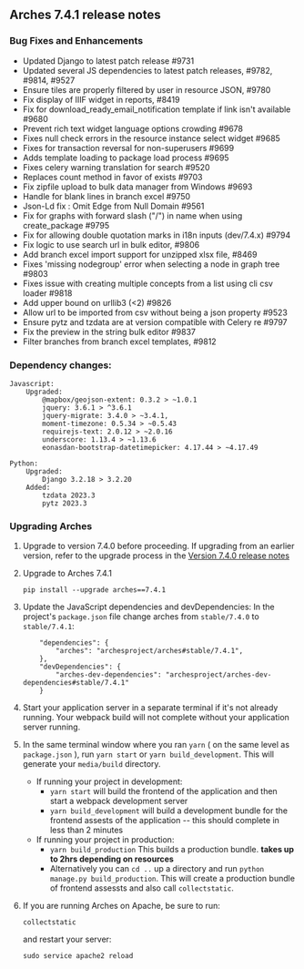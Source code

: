 Arches 7.4.1 release notes
------------------------

### Bug Fixes and Enhancements
- Updated Django to latest patch release #9731
- Updated several JS dependencies to latest patch releases, #9782, #9814, #9527
- Ensure tiles are properly filtered by user in resource JSON, #9780
- Fix display of IIIF widget in reports, #8419
- Fix for download_ready_email_notification template if link isn't available #9680
- Prevent rich text widget language options crowding #9678
- Fixes null check errors in the resource instance select widget #9685
- Fixes for transaction reversal for non-superusers #9699
- Adds template loading to package load process #9695
- Fixes celery warning translation for search #9520
- Replaces count method in favor of exists #9703
- Fix zipfile upload to bulk data manager from Windows #9693
- Handle for blank lines in branch excel #9750
- Json-Ld fix : Omit Edge from Null Domain #9561
- Fix for graphs with forward slash ("/") in name when using create_package #9795
- Fix for allowing double quotation marks in i18n inputs (dev/7.4.x) #9794
- Fix logic to use search url in bulk editor, #9806
- Add branch excel import support for unzipped xlsx file, #8469
- Fixes 'missing nodegroup' error when selecting a node in graph tree #9803
- Fixes issue with creating multiple concepts from a list using cli csv loader #9818
- Add upper bound on urllib3 (<2) #9826
- Allow url to be imported from csv without being a json property #9523
- Ensure pytz and tzdata are at version compatible with Celery re #9797
- Fix the preview in the string bulk editor #9837
- Filter branches from branch excel templates, #9812

### Dependency changes:
```
Javascript:
    Upgraded:
        @mapbox/geojson-extent: 0.3.2 > ~1.0.1
        jquery: 3.6.1 > ^3.6.1
        jquery-migrate: 3.4.0 > ~3.4.1,
        moment-timezone: 0.5.34 > ~0.5.43
        requirejs-text: 2.0.12 > ~2.0.16
        underscore: 1.13.4 > ~1.13.6
        eonasdan-bootstrap-datetimepicker: 4.17.44 > ~4.17.49

Python:
    Upgraded:
        Django 3.2.18 > 3.2.20
    Added:
        tzdata 2023.3
        pytz 2023.3
```

### Upgrading Arches

1. Upgrade to version 7.4.0 before proceeding. If upgrading from an earlier version, refer to the upgrade process in the [Version 7.4.0 release notes](https://github.com/archesproject/arches/blob/dev/7.4.x/releases/7.4.0.md)

2. Upgrade to Arches 7.4.1
    ```
    pip install --upgrade arches==7.4.1
    ```

3. Update the JavaScript dependencies and devDependencies:
    In the project's `package.json` file change arches from `stable/7.4.0` to `stable/7.4.1`:
    ```    
        "dependencies": {
            "arches": "archesproject/arches#stable/7.4.1",
        },
        "devDependencies": {
            "arches-dev-dependencies": "archesproject/arches-dev-dependencies#stable/7.4.1"
        }
    ```

4. Start your application server in a separate terminal if it's not already running. Your webpack build will not complete without your application server running.

5. In the same terminal window where you ran `yarn` ( on the same level as `package.json` ), run `yarn start` or `yarn build_development`. This will generate your `media/build` directory.
   - If running your project in development:
     -  `yarn start` will build the frontend of the application and then start a webpack development server
      - `yarn build_development` will build a development bundle for the frontend assests of the application -- this should complete in less than 2 minutes
    - If running your project in production:
      - `yarn build_production` This builds a production bundle. **takes up to 2hrs depending on resources**
      - Alternatively you can `cd ..` up a directory and run `python manage.py build_production`. This will create a production bundle of frontend assessts and also call `collectstatic`.
  

6. If you are running Arches on Apache, be sure to run:

    ```
    collectstatic
    ```
    and restart your server:
    ```
    sudo service apache2 reload
    ```

